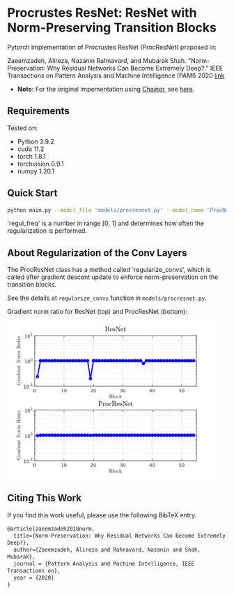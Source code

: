 # Procrustes ResNet: ResNet with Norm-Preserving Transition Blocks
Pytorch Implementation of Procrustes ResNet (ProcResNet) proposed in: 

Zaeemzadeh, Alireza, Nazanin Rahnavard, and Mubarak Shah. 
"Norm-Preservation: Why Residual Networks Can Become Extremely Deep?." 
IEEE Transactions on Pattern Analysis and Machine Intelligence (PAMI) 2020 
[link](https://arxiv.org/pdf/1805.07477.pdf)

- **Note:** For the original impementation using [Chainer](https://chainer.org/), see [here](https://github.com/zaeemzadeh/ProcResNet).


## Requirements

Tested on:
- Python 3.9.2
- cuda 11.2
- torch 1.8.1
- torchvision 0.9.1
- numpy 1.20.1

## Quick Start

```bash
python main.py --model_file 'models/procresnet.py' --model_name 'ProcResNet166' --regul_freq 0.5 --batchsize 128 --training_epoch 300 --lr_decay_epoch 150 225 --initial_lr 0.1 --dataset 'cifar10'
```

'regul_freq' is a number in range [0, 1] and determines how often the regularization is performed.

## About Regularization of the Conv Layers
The ProcResNet class has a method called 'regularize_convs', which is called after gradient descent update to enforce norm-preservation on the transition blocks.

See the details at `regularize_convs` function in `models/procresnet.py`.

Gradient norm ratio for ResNet (top) and ProcResNet (bottom):

<img src="https://github.com/zaeemzadeh/ProcResNet/blob/master/imgs/animated.gif" width="480">




## Citing This Work
If you find this work useful, please use the following BibTeX entry.
```
@article{zaeemzadeh2018norm,
  title={Norm-Preservation: Why Residual Networks Can Become Extremely Deep?},
  author={Zaeemzadeh, Alireza and Rahnavard, Nazanin and Shah, Mubarak},
  journal = {Pattern Analysis and Machine Intelligence, IEEE Transactions on},
  year = {2020}
}

```



